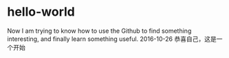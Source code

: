 # hello-world
Now I am trying to know how to use the Github to find something interesting, and finally learn something useful.
2016-10-26
恭喜自己，这是一个开始
